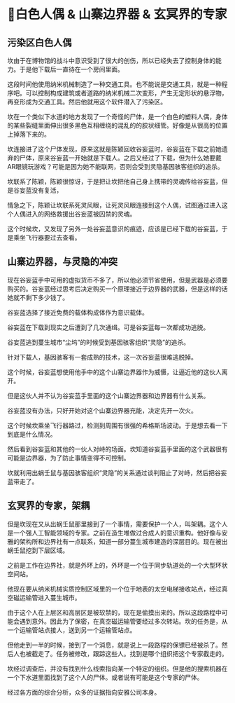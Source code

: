 # 🌟白色人偶 & 山寨边界器 & 玄冥界的专家

## 污染区白色人偶

坎由于在博物馆的战斗中意识受到了很大的创伤，所以已经失去了控制身体的能力。于是他下载后一直待在一个房间里面。

这段时间他使用纳米机械制造了一种交通工具。也不能说是交通工具，就是一种程序吧。可以控制构成建筑或者道路的纳米机械二次变形，产生无定形状的悬浮物，再变形成为交通工具。然后他就用这个软件潜入了污染区。

坎在一个类似下水道的地方发现了一个奇怪的尸体，是一个白色的塑料人偶，身体的某些裂缝里面伸出很多黑色互相缠绕的混乱的的胶状细管。好像是从很高的位置上掉落下来的。

坎连接进了这个尸体发现，原来这就是陈颖回收谷妄蓝时，谷妄蓝在下载之前她遗弃的尸体，原来谷妄蓝一开始就是下载人。之后又经过了下载，但为什么她要戴AR眼镜玩游戏？可能是因为她不能联网，否则会受到灵隐基因骇客组织的追杀。

坎联系了陈颖，陈颖很惊讶，于是把让坎把他自己身上携带的灵魂传给谷妄蓝，但是谷妄蓝没有复活，

情急之下，陈颖让坎联系死灵风眼，让死灵风眼连接到这个人偶，试图通过进入这个人偶进入的网络救援出谷妄蓝被囚禁的灵魂。

这个时候坎，又发现了另外一处谷妄蓝意识的痕迹，应该是已经下载的谷妄蓝，于是乘坐飞行器要过去查看。

## 山寨边界器，与灵隐的冲突

现在谷妄蓝手中可用的虚拟货币不多了，所以他必须节省使用，但是武器是必须要购买的。谷妄蓝经过思考后决定购买一个原理接近于边界器的武器，但是这样的话她就不剩下多少钱了。

谷妄蓝选择了接近免费的载体构成体作为意识载体。

谷妄蓝在下载到现实之后遭到了几次通缉。可是谷妄蓝每一次都成功逃脱。

谷妄蓝逃到蔓生城市“尘坞”的时候受到基因骇客组织“灵隐”的追杀。

针对下载人，基因骇客有一套成熟的技术，这一次谷妄蓝很难逃脱掉。

这个时候，谷妄蓝想使用他手中的这个山寨边界器作为威慑，让逼近他的这伙人离开。

但是这伙人并不认为谷妄蓝手里面的这个山寨边界器和边界器有什么关系。

谷妄蓝没有办法，只好开始对这个山寨边界器充能，决定先开一次火。

这个时候坎乘坐飞行器路过，检测到周围有很强的希格斯场波动。于是想去看一下到底是什么情况。

然后看到谷妄蓝和其他的一伙人对峙的场面。坎知道谷妄蓝手里面的这个武器很有可能是边界器，为了防止事情变得不可控制。

坎就利用出蜗壬鼠与基因骇客组织“灵隐”的关系通过谈判阻止了对峙，然后把谷妄蓝带走了。

## 玄冥界的专家，架耦

但是坎现在又从出蜗壬鼠那里接到了一个事情，需要保护一个人，叫架耦。这个人是一个强人工智能领域的专家。之前在造生堆做过合成人的意识重构。他好像与安雅的架构所和边界社有一点联系，知道一部分蔓生城市建造的深层目的。现在被出蜗壬鼠挖到下层区域。

之前是工作在边界社，就是外环上的，外环是一个位于同步轨道处的一个大型环状空间站。

他现在要从纳米机械实质控制区域里的一个位于地表的太空电梯接收站点，经过真空磁运输管进入蔓生城市。

由于这个人在上层区和高层区是被软禁的，现在是偷摸出来的。所以这段路程中可能会遇到意外。因此为了保密，在真空磁运输管要经过多次转站。坎的任务是，从一个运输管站点接人，送到另一个运输管站点。

但他走到一半的时候，接到了一个消息，就是说上一段路程的保镖已经被杀了。然后人也被截走了。任务被修改，跟踪这些人。找到是哪个组织把这个专家截走的。

坎经过调查后，并没有找到什么线索指向某一个特定的组织。但是他的搜索机器在一个下水道里面找到了这个人的尸体。或者说有可能是这个专家的尸体。

经过各方面的综合分析，众多的证据指向安雅公司本身。



